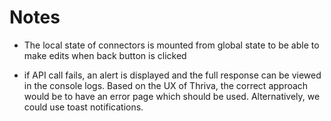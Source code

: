 # Notes

- The local state of connectors is mounted from global state to be able to make edits when back button is clicked

- if API call fails, an alert is displayed and the full response can be viewed in the console logs. Based on the UX of Thriva, the correct approach would be to have an error page which should be used. Alternatively, we could use toast notifications.